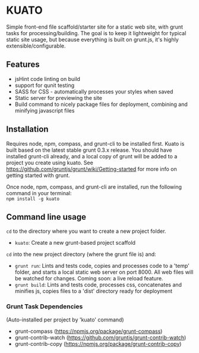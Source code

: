 # KUATO

Simple front-end file scaffold/starter site for a static web site, with grunt tasks for processing/building. The goal is to keep it lightweight for typical static site usage, but because everything is built on grunt.js, it's highly extensible/configurable.


## Features

- jsHint code linting on build
- support for qunit testing
- SASS for CSS - automatically processes your styles when saved
- Static server for previewing the site
- Build command to nicely package files for deployment, combining and minifying javascript files

## Installation

Requires node, npm, compass, and grunt-cli to be installed first. Kuato is built based on the latest stable grunt 0.3.x release. You should have installed grunt-cli already, and a local copy of grunt will be added to a project you create using kuato. See https://github.com/gruntjs/grunt/wiki/Getting-started for more info on getting started with grunt.


Once node, npm, compass, and grunt-cli are installed, run the following command in your terminal:  
`npm install -g kuato`  

## Command line usage

`cd` to the directory where you want to create a new project folder.
- `kuato`: Create a new grunt-based project scaffold

`cd` into the new project directory (where the grunt file is) and:
- `grunt run`: Lints and tests code, copies and processes code to a 'temp' folder, and starts a local static web server on port 8000. All web files will be watched for changes. Coming soon: a live reload feature.
- `grunt build`: Lints and tests code, processes css, concatenates and minifies js, copies files to a 'dist' directory ready for deployment

### Grunt Task Dependencies
(Auto-installed per project by 'kuato' command)

- grunt-compass (https://npmjs.org/package/grunt-compass)
- grunt-contrib-watch (https://github.com/gruntjs/grunt-contrib-watch)
- grunt-contrib-copy (https://npmjs.org/package/grunt-contrib-copy)
